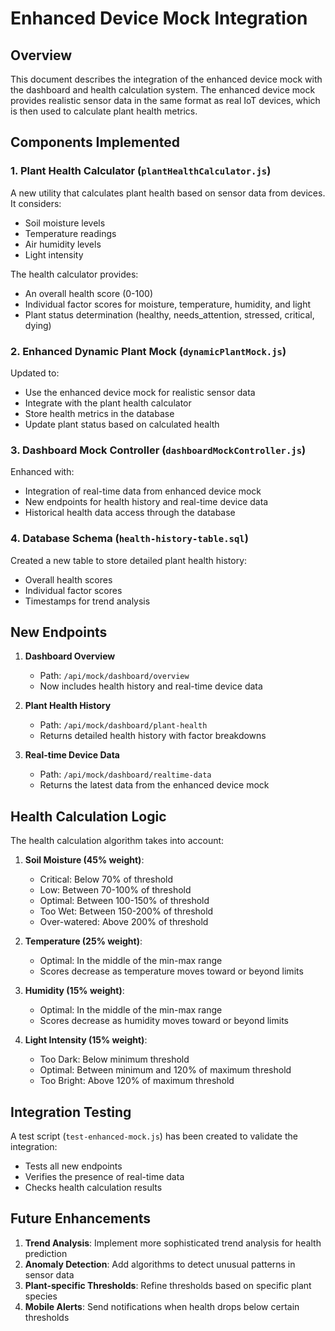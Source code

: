 # Enhanced Device Mock Integration

## Overview
This document describes the integration of the enhanced device mock with the dashboard and health calculation system. The enhanced device mock provides realistic sensor data in the same format as real IoT devices, which is then used to calculate plant health metrics.

## Components Implemented

### 1. Plant Health Calculator (`plantHealthCalculator.js`)
A new utility that calculates plant health based on sensor data from devices. It considers:
- Soil moisture levels
- Temperature readings
- Air humidity levels
- Light intensity

The health calculator provides:
- An overall health score (0-100)
- Individual factor scores for moisture, temperature, humidity, and light
- Plant status determination (healthy, needs_attention, stressed, critical, dying)

### 2. Enhanced Dynamic Plant Mock (`dynamicPlantMock.js`)
Updated to:
- Use the enhanced device mock for realistic sensor data
- Integrate with the plant health calculator
- Store health metrics in the database
- Update plant status based on calculated health

### 3. Dashboard Mock Controller (`dashboardMockController.js`)
Enhanced with:
- Integration of real-time data from enhanced device mock
- New endpoints for health history and real-time device data
- Historical health data access through the database

### 4. Database Schema (`health-history-table.sql`)
Created a new table to store detailed plant health history:
- Overall health scores
- Individual factor scores
- Timestamps for trend analysis

## New Endpoints

1. **Dashboard Overview**
   - Path: `/api/mock/dashboard/overview`
   - Now includes health history and real-time device data

2. **Plant Health History**
   - Path: `/api/mock/dashboard/plant-health`
   - Returns detailed health history with factor breakdowns

3. **Real-time Device Data**
   - Path: `/api/mock/dashboard/realtime-data`
   - Returns the latest data from the enhanced device mock

## Health Calculation Logic

The health calculation algorithm takes into account:

1. **Soil Moisture (45% weight)**:
   - Critical: Below 70% of threshold
   - Low: Between 70-100% of threshold
   - Optimal: Between 100-150% of threshold
   - Too Wet: Between 150-200% of threshold
   - Over-watered: Above 200% of threshold

2. **Temperature (25% weight)**:
   - Optimal: In the middle of the min-max range
   - Scores decrease as temperature moves toward or beyond limits

3. **Humidity (15% weight)**:
   - Optimal: In the middle of the min-max range
   - Scores decrease as humidity moves toward or beyond limits

4. **Light Intensity (15% weight)**:
   - Too Dark: Below minimum threshold
   - Optimal: Between minimum and 120% of maximum threshold
   - Too Bright: Above 120% of maximum threshold

## Integration Testing

A test script (`test-enhanced-mock.js`) has been created to validate the integration:
- Tests all new endpoints
- Verifies the presence of real-time data
- Checks health calculation results

## Future Enhancements

1. **Trend Analysis**: Implement more sophisticated trend analysis for health prediction
2. **Anomaly Detection**: Add algorithms to detect unusual patterns in sensor data
3. **Plant-specific Thresholds**: Refine thresholds based on specific plant species
4. **Mobile Alerts**: Send notifications when health drops below certain thresholds